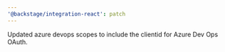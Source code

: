 ```yaml
---
'@backstage/integration-react': patch
---
```


Updated azure devops scopes to include the clientid for Azure Dev Ops OAuth.
